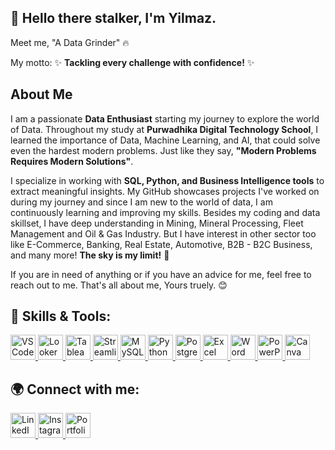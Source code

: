 ## 👋 Hello there stalker, I'm Yilmaz.

Meet me, "A Data Grinder" 🔥

My motto: ✨ **Tackling every challenge with confidence!** ✨

## About Me
I am a passionate **Data Enthusiast** starting my journey to explore the world of Data. Throughout my study at **Purwadhika Digital Technology School**, I learned the importance of Data, Machine Learning, and AI, that could solve even the hardest modern problems.
Just like they say, **"Modern Problems Requires Modern Solutions"**.

I specialize in working with **SQL, Python, and Business Intelligence tools** to extract meaningful insights. My GitHub showcases projects I've worked on during my journey and since I am new to the world of data, I am continuously learning and improving my skills. Besides my coding and data skillset, I have deep understanding in Mining, Mineral Processing, Fleet Management and Oil & Gas Industry. But I have interest in other sector too like E-Commerce, Banking, Real Estate, Automotive, B2B - B2C Business, and many more! **The sky is my limit!** 🚀 

If you are in need of anything or if you have an advice for me, feel free to reach out to me. That's all about me,
Yours truely. 😊

## 🚀 Skills & Tools:
<p align="left">
  <a href="https://code.visualstudio.com/" target="_blank">
    <img src="https://cdn.jsdelivr.net/gh/devicons/devicon/icons/vscode/vscode-original.svg" alt="VS Code" width="40" height="40"/>
  </a>
  <a href="https://looker.com/" target="_blank">
  <img src="https://funnel.io/hubfs/Looker%20Studio%20png%20logo.png" alt="Looker" width="40" height="40"/>
  </a>
  <a href="https://www.tableau.com/" target="_blank">
    <img src="https://cdn.worldvectorlogo.com/logos/tableau-software.svg" alt="Tableau" width="40" height="40"/>
  </a>
  <a href="https://streamlit.io/" target="_blank">
    <img src="https://streamlit.io/images/brand/streamlit-mark-color.svg" alt="Streamlit" width="40" height="40"/>
  </a>
  <a href="https://www.mysql.com/" target="_blank">
    <img src="https://cdn.jsdelivr.net/gh/devicons/devicon/icons/mysql/mysql-original.svg" alt="MySQL" width="40" height="40"/>
  </a>
  <a href="https://www.python.org/" target="_blank">
    <img src="https://cdn.jsdelivr.net/gh/devicons/devicon/icons/python/python-original.svg" alt="Python" width="40" height="40"/>
  </a>
  <a href="https://www.postgresql.org/" target="_blank">
    <img src="https://cdn.jsdelivr.net/gh/devicons/devicon/icons/postgresql/postgresql-original.svg" alt="PostgreSQL" width="40" height="40"/>
  </a>
  <a href="https://www.microsoft.com/en-us/microsoft-365/excel" target="_blank">
    <img src="https://upload.wikimedia.org/wikipedia/commons/3/34/Microsoft_Office_Excel_%282019–present%29.svg" alt="Excel" width="40" height="40"/>
  </a>
  <a href="https://www.microsoft.com/en-us/microsoft-365/word" target="_blank">
    <img src="https://upload.wikimedia.org/wikipedia/commons/f/fd/Microsoft_Office_Word_%282019–present%29.svg" alt="Word" width="40" height="40"/>
  </a>
  <a href="https://www.microsoft.com/en-us/microsoft-365/powerpoint" target="_blank">
    <img src="https://upload.wikimedia.org/wikipedia/commons/0/0d/Microsoft_Office_PowerPoint_%282019–present%29.svg" alt="PowerPoint" width="40" height="40"/>
  </a>
  <a href="https://www.canva.com/" target="_blank">
    <img src="https://www.vectorlogo.zone/logos/canva/canva-icon.svg" alt="Canva" width="40" height="40"/>
  </a>
</p>

## 🌍 Connect with me:
<p align="left">
  <a href="https://www.linkedin.com/in/yilmaztrigumarisp" target="_blank">
    <img src="https://cdn.jsdelivr.net/gh/devicons/devicon/icons/linkedin/linkedin-original.svg" alt="LinkedIn" width="40" height="40"/>
  </a>
  <a href="https://www.instagram.com/ylmztrgmrsp/" target="_blank">
    <img src="https://www.vectorlogo.zone/logos/instagram/instagram-icon.svg" alt="Instagram" width="40" height="40"/>
  </a>
  <a href="https://yilmaztrigumaris.github.io/" target="_blank">
    <img src="https://cdn.jsdelivr.net/gh/devicons/devicon/icons/github/github-original.svg" alt="Portfolio" width="40" height="40"/>
  </a>
</p>
